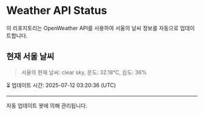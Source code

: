 
# Weather API Status

이 리포지토리는 OpenWeather API를 사용하여 서울의 날씨 정보를 자동으로 업데이트합니다.

## 현재 서울 날씨
> 서울의 현재 날씨: clear sky, 온도: 32.18°C, 습도: 36%

⏳ 업데이트 시간: 2025-07-12 03:20:36 (UTC)

---
자동 업데이트 봇에 의해 관리됩니다.
